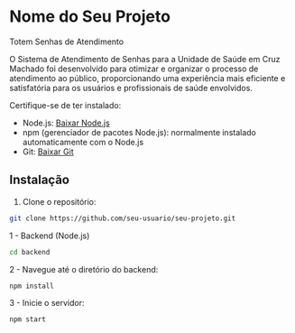 # Nome do Seu Projeto

Totem Senhas de Atendimento

O Sistema de Atendimento de Senhas para a Unidade de Saúde em Cruz Machado
foi desenvolvido para otimizar e organizar o processo de atendimento ao público,
proporcionando uma experiência mais eficiente e satisfatória para os usuários e
profissionais de saúde envolvidos.


Certifique-se de ter instalado:

- Node.js: [Baixar Node.js](https://nodejs.org/)
- npm (gerenciador de pacotes Node.js): normalmente instalado automaticamente com o Node.js
- Git: [Baixar Git](https://git-scm.com/)

## Instalação

1. Clone o repositório:

 ```bash
 git clone https://github.com/seu-usuario/seu-projeto.git
   ```

1 - Backend (Node.js)

   ```bash
   cd backend
```

2 - Navegue até o diretório do backend:

```bash
npm install
```

3 - Inicie o servidor:

```bash
npm start

```

